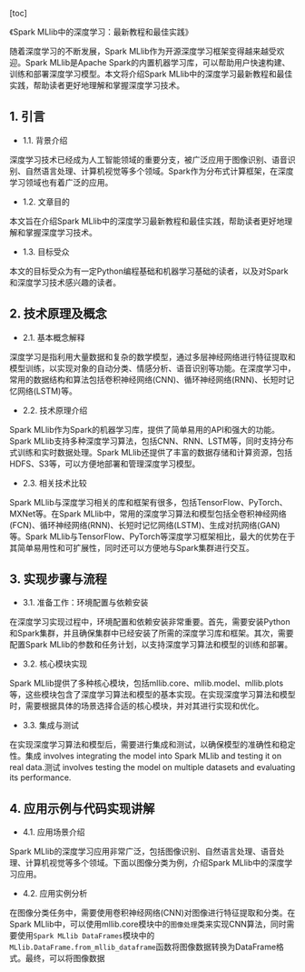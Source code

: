 
[toc]                    
                
                
《Spark MLlib中的深度学习：最新教程和最佳实践》

随着深度学习的不断发展，Spark MLlib作为开源深度学习框架变得越来越受欢迎。Spark MLlib是Apache Spark的内置机器学习库，可以帮助用户快速构建、训练和部署深度学习模型。本文将介绍Spark MLlib中的深度学习最新教程和最佳实践，帮助读者更好地理解和掌握深度学习技术。

## 1. 引言

- 1.1. 背景介绍

深度学习技术已经成为人工智能领域的重要分支，被广泛应用于图像识别、语音识别、自然语言处理、计算机视觉等多个领域。Spark作为分布式计算框架，在深度学习领域也有着广泛的应用。
- 1.2. 文章目的

本文旨在介绍Spark MLlib中的深度学习最新教程和最佳实践，帮助读者更好地理解和掌握深度学习技术。
- 1.3. 目标受众

本文的目标受众为有一定Python编程基础和机器学习基础的读者，以及对Spark和深度学习技术感兴趣的读者。

## 2. 技术原理及概念

- 2.1. 基本概念解释

深度学习是指利用大量数据和复杂的数学模型，通过多层神经网络进行特征提取和模型训练，以实现对象的自动分类、情感分析、语音识别等功能。在深度学习中，常用的数据结构和算法包括卷积神经网络(CNN)、循环神经网络(RNN)、长短时记忆网络(LSTM)等。
- 2.2. 技术原理介绍

Spark MLlib作为Spark的机器学习库，提供了简单易用的API和强大的功能。Spark MLlib支持多种深度学习算法，包括CNN、RNN、LSTM等，同时支持分布式训练和实时数据处理。Spark MLlib还提供了丰富的数据存储和计算资源，包括HDFS、S3等，可以方便地部署和管理深度学习模型。
- 2.3. 相关技术比较

Spark MLlib与深度学习相关的库和框架有很多，包括TensorFlow、PyTorch、MXNet等。在Spark MLlib中，常用的深度学习算法和模型包括全卷积神经网络(FCN)、循环神经网络(RNN)、长短时记忆网络(LSTM)、生成对抗网络(GAN)等。Spark MLlib与TensorFlow、PyTorch等深度学习框架相比，最大的优势在于其简单易用性和可扩展性，同时还可以方便地与Spark集群进行交互。

## 3. 实现步骤与流程

- 3.1. 准备工作：环境配置与依赖安装

在深度学习实现过程中，环境配置和依赖安装非常重要。首先，需要安装Python和Spark集群，并且确保集群中已经安装了所需的深度学习库和框架。其次，需要配置Spark MLlib的参数和任务计划，以支持深度学习算法和模型的训练和部署。
- 3.2. 核心模块实现

Spark MLlib提供了多种核心模块，包括mllib.core、mllib.model、mllib.plots等，这些模块包含了深度学习算法和模型的基本实现。在实现深度学习算法和模型时，需要根据具体的场景选择合适的核心模块，并对其进行实现和优化。
- 3.3. 集成与测试

在实现深度学习算法和模型后，需要进行集成和测试，以确保模型的准确性和稳定性。集成 involves integrating the model into Spark MLlib and testing it on real data.测试 involves testing the model on multiple datasets and evaluating its performance.

## 4. 应用示例与代码实现讲解

- 4.1. 应用场景介绍

Spark MLlib的深度学习应用非常广泛，包括图像识别、自然语言处理、语音处理、计算机视觉等多个领域。下面以图像分类为例，介绍Spark MLlib中的深度学习应用。
- 4.2. 应用实例分析

在图像分类任务中，需要使用卷积神经网络(CNN)对图像进行特征提取和分类。在Spark MLlib中，可以使用mllib.core模块中的`图像处理`类来实现CNN算法，同时需要使用`Spark MLlib DataFrames`模块中的` MLlib.DataFrame.from_mllib_dataframe`函数将图像数据转换为DataFrame格式。最终，可以将图像数据

